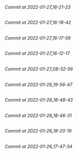 ###### Commit at 2022-01-27_16-21-23
###### Commit at 2022-01-27_16-18-42
###### Commit at 2022-01-27_16-17-59
###### Commit at 2022-01-27_16-12-17
###### Commit at 2022-01-27_08-32-56
###### Commit at 2022-01-26_19-56-47
###### Commit at 2022-01-26_18-48-43
###### Commit at 2022-01-26_18-46-31
###### Commit at 2022-01-26_18-20-19
###### Commit at 2022-01-26_17-47-34
